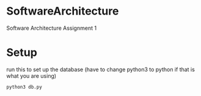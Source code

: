 # SoftwareArchitecture

Software Architecture Assignment 1

# Setup

run this to set up the database (have to change python3 to python if that is what you are using)

`python3 db.py`
